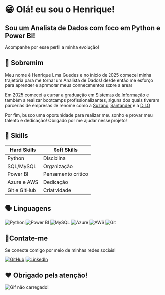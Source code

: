 # 😁 Olá! eu sou o Henrique!

## Sou um Analista de Dados com foco em Python e Power Bi!
Acompanhe por esse perfil a minha evolução!

## 👋 Sobremim

Meu nome é Henrique Lima Guedes e no ínicio de 2025 comecei minha trajetória para me tornar um Analista de Dados! desde então me esforço para aprender e aprimorar meus conhecimentos sobre a área! 

Em 2025 comecei a cursar a graduação em [Sistemas de Informação](https://www.uninter.com/graduacao/a-distancia/bacharelado-em-sistemas-de-informacao/?gclsrc=aw.ds&gad_source=1&gclid=Cj0KCQjw2ZfABhDBARIsAHFTxGxXPgqt89d2mVvKGZNIDA0PcSCtfH5KkMaFS6yb5PbEsEWiH9clTJcaAheHEALw_wcB) e também a realizar bootcamps profissionalizantes, alguns dos quais tiveram parcerias de empresas de renome como a [Suzano](https://loja.suzano.com.br/suzano/pt/aboutSuzano), [Santander](https://www.santander.com.br/institucional-santander/santander-no-brasil?ic=homepf-footer-sobre) e a [D.I.O](https://www.dio.me)

Por fim, busco uma oportunidade para realizar meu sonho e provar meu talento e dedicação! Obrigado por me ajudar nesse projeto!

## 🧠 Skills

| Hard Skills | Soft Skills |
|---|---|
| Python  | Disciplina |
| SQL/MySQL  | Organização  |
| Power BI  | Pensamento crítico  |
| Azure e AWS | Dedicação |
| Git e GitHub | Criatividade |

## 🗣️ Linguagens

![Python](https://img.shields.io/badge/python-Expert-3670A0?style=for-the-badge&logo=python&logoColor=ffdd54)
![Power BI](https://img.shields.io/badge/Power_BI-Expert-F2C811?style=for-the-badge&logo=powerbi&logoColor=white)
![MySQL](https://img.shields.io/badge/MySQL-Avançado-00000F?style=for-the-badge&logo=mysql&logoColor=white)
![Azure](https://img.shields.io/badge/Azure-Avançado-%230072C6.svg?style=for-the-badge&logo=microsoftazure&logoColor=white)
![AWS](https://img.shields.io/badge/AWS-Intermediário-000.svg?style=for-the-badge&logo=amazon-aws&logoColor=white)
![Git](https://img.shields.io/badge/GIT-Intermediário-E44C30?style=for-the-badge&logo=git&logoColor=white)

## 📱Contate-me
Se conecte comigo por meio de minhas redes sociais!

[![GitHub](https://img.shields.io/badge/GitHub-100000?style=for-the-badge&logo=github&logoColor=white)](https://github.com/RickFrec)
[![LinkedIn](https://img.shields.io/badge/LinkedIn-0077B5?style=for-the-badge&logo=linkedin&logoColor=white)](https://www.linkedin.com/in/henrique-lima-guedes-204b56216)

## ❤️ Obrigado pela atenção!
![Gif não carregado!](https://media.discordapp.net/attachments/1364012600236445716/1364013759344939099/imagem_2025-04-21_195629414_2_1.gif?ex=6808204e&is=6806cece&hm=4802dbf6d216ceaa7b74984d4aba1ad1a06578c6323b459cbb01647da1388765&=&width=640&height=640)
